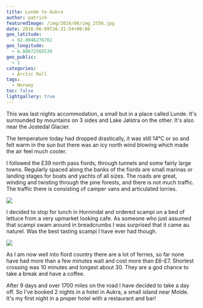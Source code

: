 ```yaml
---
title: Lunde to Aukra
author: patrick
featuredImage: /img/2016/06/img_2556.jpg
date: 2016-06-09T16:31:54+00:00
geo_latitude:
  - 62.8046276761
geo_longitude:
  - 6.88672565539
geo_public:
  - 1
categories:
  - Arctic Roll
tags:
  - Norway
toc: false
lightgallery: true
---
```


This was last nights accommodation, a small but in a place called Lunde. It's surrounded by mountains on 3 sides and Lake Jølstra on the other. It's also near the Jostedal Glacier.

The temperature today had dropped drastically, it was still 14°C or so and felt warm in the sun but there was an icy north wind blowing which made the air feel much cooler.

I followed the E39 north pass fiords, through tunnels and some fairly large towns. Regularly spaced along the banks of the fiords are small marinas or landing stages for boats and yachts of all sizes. The roads are great, winding and twisting through the pine forests, and there is not much traffic. The traffic there is consisting of camper vans and articulated lorries.

![](/img/2016/06/img_2557.jpg)

I decided to stop for lunch in Hornindal and ordered scampi on a bed of lettuce from a very upmarket looking cafe. As someone who just assumed that scampi swam around in breadcrumbs I was surprised that it came au naturel. Was the best tasting scampi I have ever had though.

![](/img/2016/06/img_2568.jpg)

As I am now well into fiord country there are a lot of ferries, so far none have had more than a few minutes wait and cost more than £6-£7. Shortest crossing was 10 minutes and longest about 30. They are a god chance to take a break and have a coffee.

After 9 days and over 1700 miles on the road I have decided to take a day off. So I've booked 2 nights in a hotel in Aukra, a small island near Molde. It's my first night in a proper hotel with a restaurant and bar!
